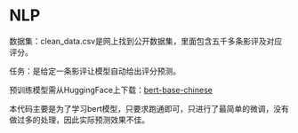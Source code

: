 # NLP
数据集：clean_data.csv是网上找到公开数据集，里面包含五千多条影评及对应评分。

任务：是给定一条影评让模型自动给出评分预测。

预训练模型需从HuggingFace上下载：[bert-base-chinese](https://huggingface.co/google-bert/bert-base-chinese)

本代码主要是为了学习bert模型，只要求跑通即可，只进行了最简单的微调，没有做过多的处理，因此实际预测效果不佳。
